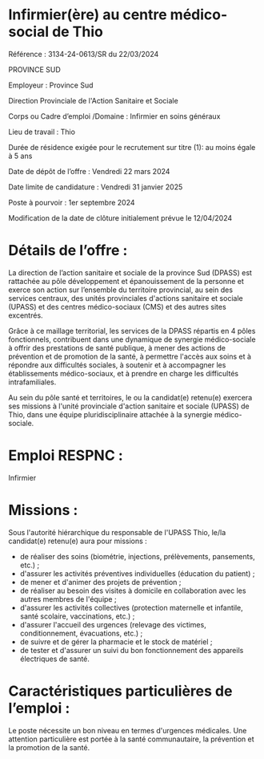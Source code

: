 # Infirmier(ère) au centre médico-social de Thio

Référence : 3134-24-0613/SR du 22/03/2024

PROVINCE SUD

Employeur : Province Sud

Direction Provinciale de l'Action Sanitaire et Sociale

Corps ou Cadre d’emploi /Domaine : Infirmier en soins généraux

Lieu de travail : Thio

Durée de résidence exigée pour le recrutement sur titre (1): au moins égale à 5 ans

Date de dépôt de l’offre : Vendredi 22 mars 2024

Date limite de candidature : Vendredi 31 janvier 2025

Poste à pourvoir : 1er septembre 2024

Modification de la date de clôture initialement prévue le 12/04/2024

# Détails de l’offre :

La direction de l’action sanitaire et sociale de la province Sud (DPASS) est rattachée au pôle développement et épanouissement de la personne et exerce son action sur l’ensemble du territoire provincial, au sein des services centraux, des unités provinciales d'actions sanitaire et sociale (UPASS) et des centres médico-sociaux (CMS) et des autres sites excentrés.

Grâce à ce maillage territorial, les services de la DPASS répartis en 4 pôles fonctionnels, contribuent dans une dynamique de synergie médico-sociale à offrir des prestations de santé publique, à mener des actions de prévention et de promotion de la santé, à permettre l'accès aux soins et à répondre aux difficultés sociales, à soutenir et à accompagner les établissements médico-sociaux, et à prendre en charge les difficultés intrafamiliales.

Au sein du pôle santé et territoires, le ou la candidat(e) retenu(e) exercera ses missions à l'unité provinciale d'action sanitaire et sociale (UPASS) de Thio, dans une équipe pluridisciplinaire attachée à la synergie médico-sociale.

# Emploi RESPNC :

Infirmier

# Missions :

Sous l'autorité hiérarchique du responsable de l'UPASS Thio, le/la candidat(e) retenu(e) aura pour missions :

- de réaliser des soins (biométrie, injections, prélèvements, pansements, etc.) ;
- d'assurer les activités préventives individuelles (éducation du patient) ;
- de mener et d'animer des projets de prévention ;
- de réaliser au besoin des visites à domicile en collaboration avec les autres membres de l'équipe ;
- d'assurer les activités collectives (protection maternelle et infantile, santé scolaire, vaccinations, etc.) ;
- d'assurer l'accueil des urgences (relevage des victimes, conditionnement, évacuations, etc.) ;
- de suivre et de gérer la pharmacie et le stock de matériel ;
- de tester et d'assurer un suivi du bon fonctionnement des appareils électriques de santé.

# Caractéristiques particulières de l’emploi :

Le poste nécessite un bon niveau en termes d'urgences médicales. Une attention particulière est portée à la santé communautaire, la prévention et la promotion de la santé.